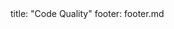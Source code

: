 <frontmatter>
title: "Code Quality"
footer: footer.md
</frontmatter>

<include src="container-inPage-asFlat.md" boilerplate />